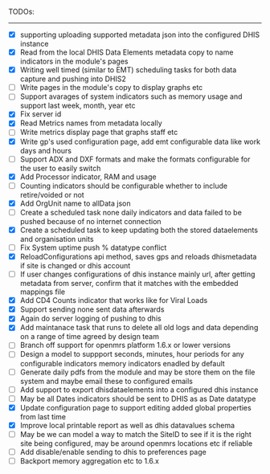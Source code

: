 TODOs:
______________________________________________
- [x] supporting uploading supported metadata json into the configured DHIS instance
- [x] Read from the local DHIS Data Elements metadata copy to name indicators in the module's pages
- [x] Writing well timed (similar to EMT) scheduling tasks for both data capture and pushing into DHIS2
- [ ] Write pages in the module's copy to display graphs etc
- [ ] Support avarages of system indicators such as memory usage and support last week, month, year etc
- [x] Fix server id
- [x] Read Metrics names from metadata locally
- [ ] Write metrics display page that graphs staff etc
- [x] Write gp's used configuration page, add emt configurable data like work days and hours
- [ ] Support ADX and DXF formats and make the formats configurable for the user to easily switch
- [x] Add Processor indicator, RAM and usage
- [ ] Counting indicators should be configurable whether to include retire/voided or not
- [x] Add OrgUnit name to allData json
- [ ] Create a scheduled task none daily indicators and data failed to be pushed because of no internet connection
- [x] Create a scheduled task to keep updating both the stored dataelements and organisation units
- [ ] Fix System uptime push % datatype conflict
- [x] ReloadConfigurations api method, saves gps and reloads dhismetadata if site is changed or dhis account
- [ ] If user changes configurations of dhis instance mainly url, after getting metadata from server, confirm that it matches with the embedded mappings file
- [x] Add CD4 Counts indicator that works like for Viral Loads
- [x] Support sending none sent data afterwards
- [x] Again do server logging of pushing to dhis 
- [x] Add maintanace task that runs to delete all old logs and data depending on a range of time agreed by design team
- [ ] Branch off support for openmrs platform 1.6.x or lower versions
- [ ] Design a model to suppport seconds, minutes, hour periods for any configurable indicators memory indicators enadled by default
- [ ] Generate daily pdfs from the module and may be store them on the file system and maybe email these to configured emails
- [ ] Add support to export dhisdataelements into a configured dhis instance
- [ ] May be all Dates indicators should be sent to DHIS as as Date datatype 
- [x] Update configuration page to support editing added global properties from last time
- [x] Improve local printable report as well as dhis datavalues schema
- [ ] May be we can model a way to match the SiteID to see if it is the right site being configured, may be around openmrs locations etc if reliable
- [ ] Add disable/enable sending to dhis to preferences page
- [ ] Backport memory aggregation etc to 1.6.x
